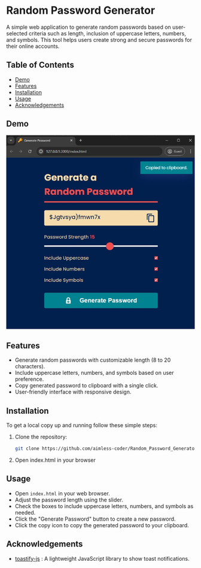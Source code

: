 # Random Password Generator

A simple web application to generate random passwords based on user-selected criteria such as length, inclusion of uppercase letters, numbers, and symbols. This tool helps users create strong and secure passwords for their online accounts.

## Table of Contents

- [Demo](#demo)
- [Features](#features)
- [Installation](#installation)
- [Usage](#usage)
- [Acknowledgements](#acknowledgements)
## Demo

![Random Password Generator Screenshot](Screenshot.jpg)





## Features

- Generate random passwords with customizable length (8 to 20 characters).
- Include uppercase letters, numbers, and symbols based on user preference.
- Copy generated password to clipboard with a single click.
- User-friendly interface with responsive design.


## Installation

To get a local copy up and running follow these simple steps:

1. Clone the repository:
   ```sh
   git clone https://github.com/aimless-coder/Random_Password_Generator.git
   ```

2. Open index.html in your browser

    
## Usage

- Open `index.html` in your web browser.
- Adjust the password length using the slider.
- Check the boxes to include uppercase letters, numbers, and symbols as needed.
- Click the "Generate Password" button to create a new password.
- Click the copy icon to copy the generated password to your clipboard.




## Acknowledgements

 - [toastify-js](https://github.com/apvarun/toastify-js) : A lightweight JavaScript library to show toast notifications.


